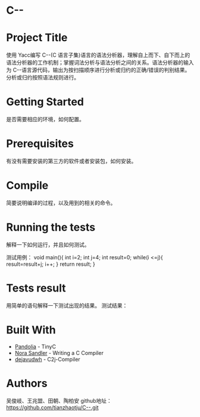 # C--
# Project Title

使用 Yacc编写 C--(C 语言子集)语言的语法分析器，理解自上而下、自下而上的语法分析器的工作机制；掌握词法分析与语法分析之间的关系。语法分析器的输入为 C--语言源代码，输出为按扫描顺序进行分析或归约的正确/错误的判别结果。分析或归约按照语法规则进行。

# Getting Started

是否需要相应的环境，如何配置。

# Prerequisites	

有没有需要安装的第三方的软件或者安装包，如何安装。

# Compile

简要说明编译的过程，以及用到的相关的命令。

# Running the tests

解释一下如何运行，并且如何测试。

测试用例：
void main(){
    int i=2;
    int j=4;
    int result=0;
    while(i <=j){
        result=result+j;
        i++;
}
    return result;
}


# Tests result

用简单的语句解释一下测试出现的结果。
测试结果：



# Built With

* [Pandolia](https://pandolia.net/tinyc/) - TinyC
* [Nora Sandler](https://norasandler.com/2017/11/29/Write-a-Compiler.html) - Writing a C Compiler
* [dejavudwh](https://github.com/dejavudwh/C2j-Compiler) - C2j-Compiler

# Authors

吴俊岐、王兆盟、田朝、陶柏安
github地址：https://github.com/tianzhaotju/C--.git
